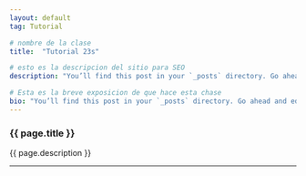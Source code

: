 ```yaml
---
layout: default
tag: Tutorial

# nombre de la clase
title:  "Tutorial 23s"

# esto es la descripcion del sitio para SEO
description: "You’ll find this post in your `_posts` directory. Go ahead and edit it and re-build the site to see your changes. You can rebuild the site in many different ways, but the most common way is to run `jekyll serve`, which launches a web server and auto-regenerates your site when a file is updated."

# Esta es la breve exposicion de que hace esta chase
bio: "You’ll find this post in your `_posts` directory. Go ahead and edit it and re-build the site to see your changes. You can rebuild the site in many different ways, but the most common way is to run `jekyll serve`, which launches a web server and auto-regenerates your site when a file is updated"
---
```


<h3 class="code-title">{{ page.title }}</h3>
<p>{{ page.description }}</p>
<hr class="hr">
